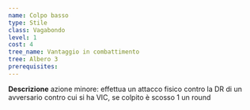 ```yaml
---
name: Colpo basso
type: Stile
class: Vagabondo
level: 1
cost: 4
tree_name: Vantaggio in combattimento
tree: Albero 3
prerequisites: 
---
```


**Descrizione**
azione minore: effettua un attacco fisico contro la DR di un avversario contro
cui si ha VIC, se colpito è scosso 1 un round